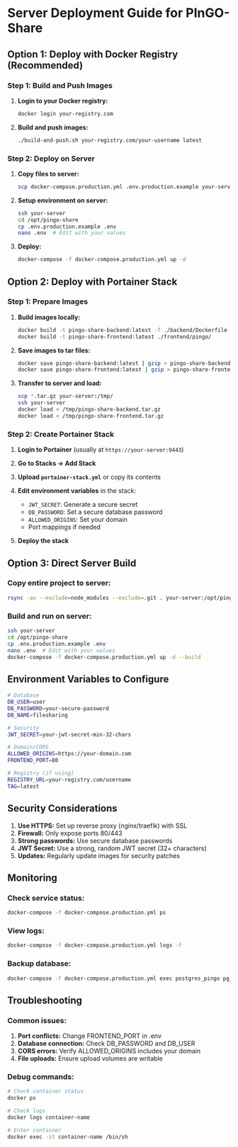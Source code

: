 # Server Deployment Guide for PInGO-Share

## Option 1: Deploy with Docker Registry (Recommended)

### Step 1: Build and Push Images

1. **Login to your Docker registry:**
   ```bash
   docker login your-registry.com
   ```

2. **Build and push images:**
   ```bash
   ./build-and-push.sh your-registry.com/your-username latest
   ```

### Step 2: Deploy on Server

1. **Copy files to server:**
   ```bash
   scp docker-compose.production.yml .env.production.example your-server:/opt/pingo-share/
   ```

2. **Setup environment on server:**
   ```bash
   ssh your-server
   cd /opt/pingo-share
   cp .env.production.example .env
   nano .env  # Edit with your values
   ```

3. **Deploy:**
   ```bash
   docker-compose -f docker-compose.production.yml up -d
   ```

## Option 2: Deploy with Portainer Stack

### Step 1: Prepare Images

1. **Build images locally:**
   ```bash
   docker build -t pingo-share-backend:latest -f ./backend/Dockerfile .
   docker build -t pingo-share-frontend:latest ./frontend/pingo/
   ```

2. **Save images to tar files:**
   ```bash
   docker save pingo-share-backend:latest | gzip > pingo-share-backend.tar.gz
   docker save pingo-share-frontend:latest | gzip > pingo-share-frontend.tar.gz
   ```

3. **Transfer to server and load:**
   ```bash
   scp *.tar.gz your-server:/tmp/
   ssh your-server
   docker load < /tmp/pingo-share-backend.tar.gz
   docker load < /tmp/pingo-share-frontend.tar.gz
   ```

### Step 2: Create Portainer Stack

1. **Login to Portainer** (usually at `https://your-server:9443`)

2. **Go to Stacks → Add Stack**

3. **Upload `portainer-stack.yml`** or copy its contents

4. **Edit environment variables** in the stack:
   - `JWT_SECRET`: Generate a secure secret
   - `DB_PASSWORD`: Set a secure database password
   - `ALLOWED_ORIGINS`: Set your domain
   - Port mappings if needed

5. **Deploy the stack**

## Option 3: Direct Server Build

### Copy entire project to server:
```bash
rsync -av --exclude=node_modules --exclude=.git . your-server:/opt/pingo-share/
```

### Build and run on server:
```bash
ssh your-server
cd /opt/pingo-share
cp .env.production.example .env
nano .env  # Edit with your values
docker-compose -f docker-compose.production.yml up -d --build
```

## Environment Variables to Configure

```bash
# Database
DB_USER=user
DB_PASSWORD=your-secure-password
DB_NAME=filesharing

# Security
JWT_SECRET=your-jwt-secret-min-32-chars

# Domain/CORS
ALLOWED_ORIGINS=https://your-domain.com
FRONTEND_PORT=80

# Registry (if using)
REGISTRY_URL=your-registry.com/username
TAG=latest
```

## Security Considerations

1. **Use HTTPS:** Set up reverse proxy (nginx/traefik) with SSL
2. **Firewall:** Only expose ports 80/443
3. **Strong passwords:** Use secure database passwords
4. **JWT Secret:** Use a strong, random JWT secret (32+ characters)
5. **Updates:** Regularly update images for security patches

## Monitoring

### Check service status:
```bash
docker-compose -f docker-compose.production.yml ps
```

### View logs:
```bash
docker-compose -f docker-compose.production.yml logs -f
```

### Backup database:
```bash
docker-compose -f docker-compose.production.yml exec postgres_pingo pg_dump -U user filesharing > backup.sql
```

## Troubleshooting

### Common issues:
1. **Port conflicts:** Change FRONTEND_PORT in .env
2. **Database connection:** Check DB_PASSWORD and DB_USER
3. **CORS errors:** Verify ALLOWED_ORIGINS includes your domain
4. **File uploads:** Ensure upload volumes are writable

### Debug commands:
```bash
# Check container status
docker ps

# Check logs
docker logs container-name

# Enter container
docker exec -it container-name /bin/sh
```
